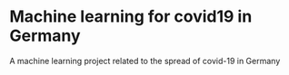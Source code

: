 # Machine learning for covid19 in Germany

A machine learning project related to the spread of covid-19 in Germany
